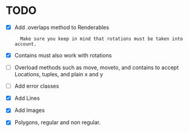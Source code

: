 # TODO
- [x] Add .overlaps method to Renderables
        
        Make sure you keep in mind that rotations must be taken into account.
  
- [x] Contains must also work with rotations
- [ ] Overload methods such as move, moveto, and contains to accept Locations, tuples, and plain x and y
- [ ] Add error classes
- [x] Add Lines
- [x] Add Images
- [x] Polygons, regular and non  regular.